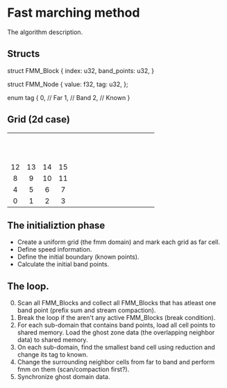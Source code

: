 # Fast marching method

The algorithm description.

## Structs

struct FMM_Block {
    index: u32,
    band_points: u32,
}

struct FMM_Node {
    value: f32,
    tag: u32,
};

enum tag {
    0, // Far
    1, // Band
    2, // Known
}

## Grid (2d case)

|   |   |   |   |   |   |   |   |   |   |   |   |   |   |   |   |
|:-:|:-:|:-:|:-:|:-:|:-:|:-:|:-:|:-:|:-:|:-:|:-:|:-:|:-:|:-:|:-:|
|   |   |   |   |   |   |   |   |   |   |   |   |   |   |   |   |
|   |   |   |   |   |   |   |   |   |   |   |   |   |   |   |   |
|   |   |   |   |   |   |   |   |   |   |   |   |   |   |   |   |
|   |   |   |   |   |   |   |   |   |   |   |   |   |   |   |   |
|   |   |   |   |   |   |   |   |   |   |   |   |   |   |   |   |
|   |   |   |   |   |   |   |   |   |   |   |   |   |   |   |   |
|   |   |   |   |   |   |   |   |   |   |   |   |   |   |   |   |
|   |   |   |   |   |   |   |   |   |   |   |   |   |   |   |   |
|   |   |   |   |   |   |   |   |   |   |   |   |   |   |   |   |
|   |   |   |   |   |   |   |   |   |   |   |   |   |   |   |   |
|   |   |   |   |   |   |   |   |   |   |   |   |   |   |   |   |
| 12| 13| 14| 15|   |   |   |   |   |   |   |   |   |   |   |   |
| 8 | 9 | 10| 11|   |   |   |   |   |   |   |   |   |   |   |   |
| 4 | 5 | 6 | 7 |   |   |   |   |   |   |   |   |   |   |   |   |
| 0 | 1 | 2 | 3 |   |   |   |   |   |   |   |   |   |   |   |   |


## The initializtion phase

- Create a uniform grid (the fmm domain) and mark each grid as far cell.
- Define speed information.
- Define the initial boundary (known points).
- Calculate the initial band points. 

## The loop.

0. Scan all FMM_Blocks and collect all FMM_Blocks that has atleast one band
   point (prefix sum and stream compaction).
1. Break the loop if the aren't any active FMM_Blocks (break condition).
2. For each sub-domain that contains band points, load all cell points to shared memory.
   Load the ghost zone data (the overlapping neighbor data) to shared memory.
3. On each sub-domain, find the smallest band cell using reduction and change its tag to known.
4. Change the surrounding neighbor cells from far to band and perform fmm on them (scan/compaction first?).
5. Synchronize ghost domain data.
